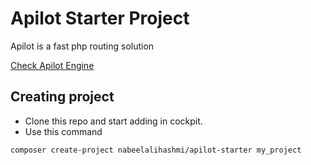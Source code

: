 # Apilot Starter Project

Apilot is a fast php routing solution

[Check Apilot Engine](https://github.com/nabeelalihashmi/Apilot-Engine)

## Creating project
- Clone this repo and start adding in cockpit.
- Use this command

```
composer create-project nabeelalihashmi/apilot-starter my_project
```